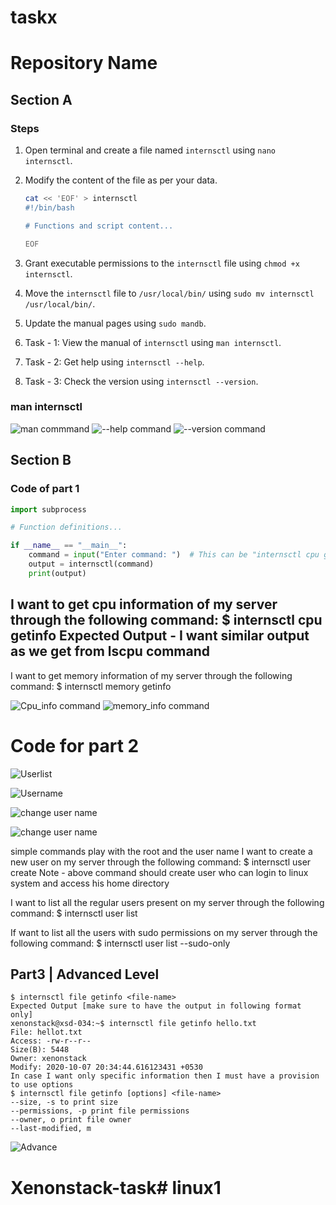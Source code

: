 # taskx
# Repository Name

## Section A

### Steps

1. Open terminal and create a file named `internsctl` using `nano internsctl`.
2. Modify the content of the file as per your data.

    ```bash
    cat << 'EOF' > internsctl
    #!/bin/bash

    # Functions and script content...

    EOF
    ```

3. Grant executable permissions to the `internsctl` file using `chmod +x internsctl`.
4. Move the `internsctl` file to `/usr/local/bin/` using `sudo mv internsctl /usr/local/bin/`.
5. Update the manual pages using `sudo mandb`.
6. Task - 1: View the manual of `internsctl` using `man internsctl`.
7. Task - 2: Get help using `internsctl --help`.
8. Task - 3: Check the version using `internsctl --version`.

### man internsctl
![man commmand](./images/man_command.png)
![--help command](./images/help.png)
![--version command](./images/version.png)

## Section B

### Code of part 1

```python
import subprocess

# Function definitions...

if __name__ == "__main__":
    command = input("Enter command: ")  # This can be "internsctl cpu getinfo" or "internsctl memory getinfo"
    output = internsctl(command)
    print(output)
```

I want to get cpu information of my server through the following command:
$ internsctl cpu getinfo
Expected Output -
I want similar output as we get from lscpu command
---
I want to get memory information of my server through the following command:
$ internsctl memory getinfo

![Cpu_info command](./images/cpu_info.png)
![memory_info command](./images/memory_info.png)

# Code for part 2

![Userlist](./images/userlists%20.png)

![Username](./images/username.png)

![change user name](./images/list.png)

![change user name](./images/list2.png)


simple commands play with the root and the user name
I want to create a new user on my server through the following command:
$ internsctl user create <username>
Note - above command should create user who can login to linux system and access his home
directory

I want to list all the regular users present on my server through the following command:
$ internsctl user list

If want to list all the users with sudo permissions on my server through the following command:
$ internsctl user list --sudo-only

## Part3 | Advanced Level
```By executing below command I want to get some information about a file
$ internsctl file getinfo <file-name>
Expected Output [make sure to have the output in following format only]
xenonstack@xsd-034:~$ internsctl file getinfo hello.txt
File: hellot.txt
Access: -rw-r--r--
Size(B): 5448
Owner: xenonstack
Modify: 2020-10-07 20:34:44.616123431 +0530
In case I want only specific information then I must have a provision to use options
$ internsctl file getinfo [options] <file-name>
--size, -s to print size
--permissions, -p print file permissions
--owner, o print file owner
--last-modified, m
```

![Advance](./images/task3.jpeg)


# Xenonstack-task# linux1
